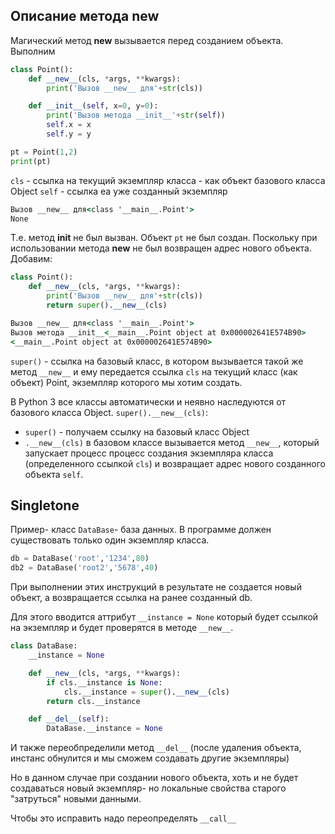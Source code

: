 ## Описание метода __new__
Магический метод __new__ вызывается перед созданием объекта.
Выполним
```python
class Point():
    def __new__(cls, *args, **kwargs):
        print('Вызов __new__ для'+str(cls))

    def __init__(self, x=0, y=0):
        print('Вызов метода __init__'+str(self))
        self.x = x
        self.y = y

pt = Point(1,2)
print(pt)
```
`cls` - ссылка на текущий экземпляр класса - как объект базового класса Object
`self` - ссылка еа уже созданный экземпляр
>>>
```cmd
Вызов __new__ для<class '__main__.Point'>
None
```
Т.е. метод __init__ не был вызван. Объект `pt` не был создан. Поскольку при использовании метода __new__ не был возвращен адрес нового объекта. Добавим:
```python
class Point():
    def __new__(cls, *args, **kwargs):
        print('Вызов __new__ для'+str(cls))
        return super().__new__(cls)
```
>>>
```cmd
Вызов __new__ для<class '__main__.Point'>
Вызов метода __init__<__main__.Point object at 0x000002641E574B90>
<__main__.Point object at 0x000002641E574B90>
```
`super()` - ссылка на базовый класс, в котором вызывается такой же метод `__new__` и ему передается ссылка `cls` на текущий класс (как объект) Point, экземпляр которого мы хотим создать.

В Python 3 все классы автоматически и неявно наследуются от базового класса Object.
`super().__new__(cls)`:
- `super()` - получаем ссылку на базовый класс Object
- `.__new__(cls)` в базовом классе вызывается метод `__new__`, который запускает процесс процесс создания экземпляра класса (определенного ссылкой `cls`) и возвращает адрес нового созданного объекта `self`.

## Singletone
Пример- класс `DataBase`- база данных. В программе должен существовать только один экземпляр класса.
```python
db = DataBase('root','1234',80)
db2 = DataBase('root2','5678',40)
```
При выполнении этих инструкций в результате не создается новый объект, а возвращается ссылка на ранее созданный db.

Для этого вводится аттрибут `__instance = None` который будет ссылкой на экземпляр и будет проверятся в методе `__new__`.
```python
class DataBase:
    __instance = None

    def __new__(cls, *args, **kwargs):
        if cls.__instance is None:
            cls.__instance = super().__new__(cls)
        return cls.__instance

    def __del__(self):
        DataBase.__instance = None
```
И также переобпределили метод `__del__` (после удаления объекта, инстанс обнулится и мы сможем создавать другие экземпляры)

Но в данном случае при создании нового объекта, хоть и не будет создаваться новый экземпляр- но локальные свойства старого "затруться" новыми данными.

Чтобы это исправить надо переопределять `__call__`


